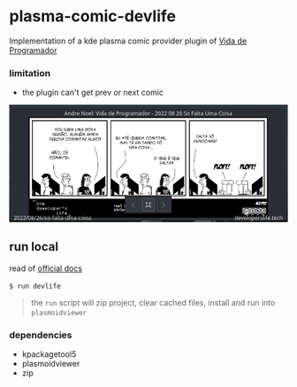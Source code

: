 # plasma-comic-devlife
Implementation of a kde plasma comic provider plugin of [Vida de Programador](https://developerslife.tech/pt/)
### limitation
* the plugin can't get prev or next comic

![imagem](screenshot.png)

## run local
read of [official docs](https://develop.kde.org/docs/extend/plasma/comic-plugin/)

`$ run devlife`

> the `run` script will zip project, clear cached files, install and run into `plasmoidviewer`

### dependencies
* kpackagetool5
* plasmoidviewer
* zip
